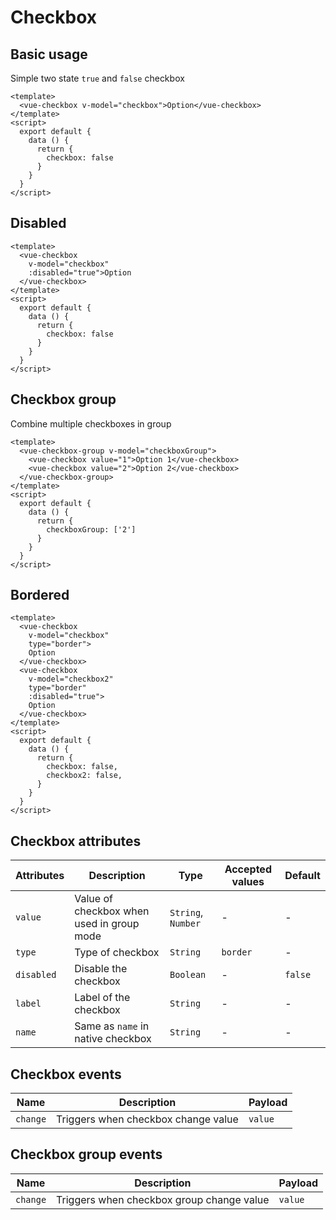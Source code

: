 # Checkbox

## Basic usage

Simple two state `true` and `false` checkbox

```example
<template>
  <vue-checkbox v-model="checkbox">Option</vue-checkbox>
</template>
<script>
  export default {
    data () {
      return {
        checkbox: false
      }
    }
  }
</script>
```

## Disabled

```example
<template>
  <vue-checkbox
    v-model="checkbox"
    :disabled="true">Option
  </vue-checkbox>
</template>
<script>
  export default {
    data () {
      return {
        checkbox: false
      }
    }
  }
</script>
```

## Checkbox group

Combine multiple checkboxes in group

```example
<template>
  <vue-checkbox-group v-model="checkboxGroup">
    <vue-checkbox value="1">Option 1</vue-checkbox>
    <vue-checkbox value="2">Option 2</vue-checkbox>
  </vue-checkbox-group>
</template>
<script>
  export default {
    data () {
      return {
        checkboxGroup: ['2']
      }
    }
  }
</script>
```

## Bordered

```example
<template>
  <vue-checkbox
    v-model="checkbox"
    type="border">
    Option
  </vue-checkbox>
  <vue-checkbox
    v-model="checkbox2"
    type="border"
    :disabled="true">
    Option
  </vue-checkbox>
</template>
<script>
  export default {
    data () {
      return {
        checkbox: false,
        checkbox2: false,
      }
    }
  }
</script>
```

## Checkbox attributes

| Attributes | Description                               | Type               | Accepted values | Default |
| ---------- | ----------------------------------------- | ------------------ | --------------- | ------- |
| `value`    | Value of checkbox when used in group mode | `String`, `Number` | -               | -       |
| `type`     | Type of checkbox                          | `String`           | `border`        | -       |
| `disabled` | Disable the checkbox                      | `Boolean`          | -               | `false` |
| `label`    | Label of the checkbox                     | `String`           | -               | -       |
| `name`     | Same as `name` in native checkbox         | `String`           | -               | -       |

## Checkbox events

| Name     | Description                         | Payload |
| -------- | ----------------------------------- | ------- |
| `change` | Triggers when checkbox change value | `value` |

## Checkbox group events

| Name     | Description                               | Payload |
| -------- | ----------------------------------------- | ------- |
| `change` | Triggers when checkbox group change value | `value` |
